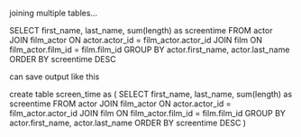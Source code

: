 joining multiple tables...

SELECT first_name, last_name, sum(length) as screentime
FROM actor
JOIN film_actor ON actor.actor_id = film_actor.actor_id
JOIN film ON film_actor.film_id = film.film_id
GROUP BY actor.first_name, actor.last_name
ORDER BY screentime DESC
 

 can save output like this

 create table screen_time as (
SELECT first_name, last_name, sum(length) as screentime
FROM actor
JOIN film_actor ON actor.actor_id = film_actor.actor_id
JOIN film ON film_actor.film_id = film.film_id
GROUP BY actor.first_name, actor.last_name
ORDER BY screentime DESC
 )